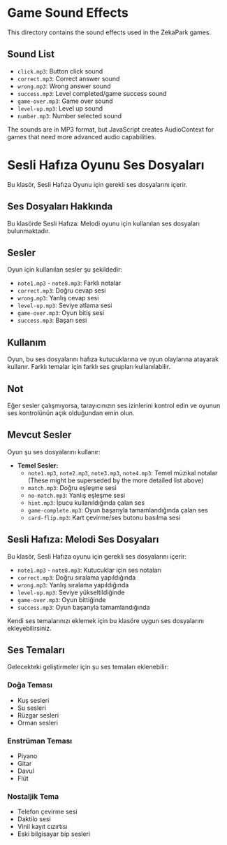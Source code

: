 # Game Sound Effects

This directory contains the sound effects used in the ZekaPark games.

## Sound List
- `click.mp3`: Button click sound
- `correct.mp3`: Correct answer sound
- `wrong.mp3`: Wrong answer sound
- `success.mp3`: Level completed/game success sound
- `game-over.mp3`: Game over sound
- `level-up.mp3`: Level up sound
- `number.mp3`: Number selected sound


The sounds are in MP3 format, but JavaScript creates AudioContext for games that need more advanced audio capabilities.

# Sesli Hafıza Oyunu Ses Dosyaları

Bu klasör, Sesli Hafıza Oyunu için gerekli ses dosyalarını içerir. 

## Ses Dosyaları Hakkında

Bu klasörde Sesli Hafıza: Melodi oyunu için kullanılan ses dosyaları bulunmaktadır.

## Sesler
Oyun için kullanılan sesler şu şekildedir:

- `note1.mp3` - `note8.mp3`: Farklı notalar
- `correct.mp3`: Doğru cevap sesi
- `wrong.mp3`: Yanlış cevap sesi
- `level-up.mp3`: Seviye atlama sesi
- `game-over.mp3`: Oyun bitiş sesi
- `success.mp3`: Başarı sesi

## Kullanım
Oyun, bu ses dosyalarını hafıza kutucuklarına ve oyun olaylarına atayarak kullanır. Farklı temalar için farklı ses grupları kullanılabilir.

## Not
Eğer sesler çalışmıyorsa, tarayıcınızın ses izinlerini kontrol edin ve oyunun ses kontrolünün açık olduğundan emin olun.


## Mevcut Sesler

Oyun şu ses dosyalarını kullanır:

- **Temel Sesler:**
  - `note1.mp3`, `note2.mp3`, `note3.mp3`, `note4.mp3`: Temel müzikal notalar (These might be superseded by the more detailed list above)
  - `match.mp3`: Doğru eşleşme sesi
  - `no-match.mp3`: Yanlış eşleşme sesi
  - `hint.mp3`: İpucu kullanıldığında çalan ses
  - `game-complete.mp3`: Oyun başarıyla tamamlandığında çalan ses
  - `card-flip.mp3`: Kart çevirme/ses butonu basılma sesi


## Sesli Hafıza: Melodi Ses Dosyaları

Bu klasör, Sesli Hafıza oyunu için gerekli ses dosyalarını içerir:

- `note1.mp3` - `note8.mp3`: Kutucuklar için ses notaları
- `correct.mp3`: Doğru sıralama yapıldığında
- `wrong.mp3`: Yanlış sıralama yapıldığında
- `level-up.mp3`: Seviye yükseltildiğinde
- `game-over.mp3`: Oyun bittiğinde
- `success.mp3`: Oyun başarıyla tamamlandığında

Kendi ses temalarınızı eklemek için bu klasöre uygun ses dosyalarını ekleyebilirsiniz.

## Ses Temaları

Gelecekteki geliştirmeler için şu ses temaları eklenebilir:

### Doğa Teması
- Kuş sesleri
- Su sesleri
- Rüzgar sesleri
- Orman sesleri

### Enstrüman Teması
- Piyano
- Gitar
- Davul
- Flüt

### Nostaljik Tema
- Telefon çevirme sesi
- Daktilo sesi
- Vinil kayıt cızırtısı
- Eski bilgisayar bip sesleri